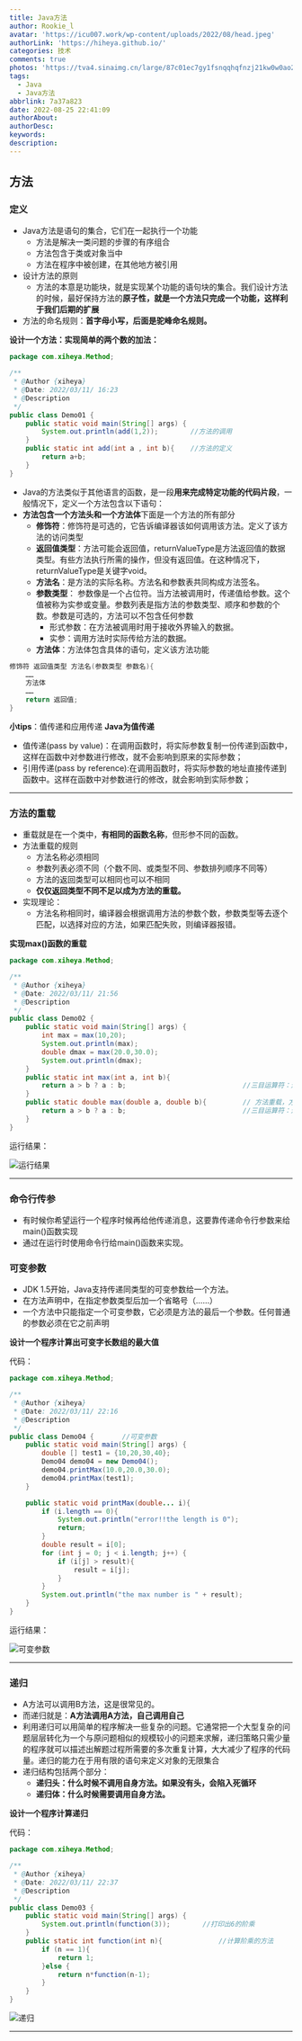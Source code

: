```yaml
---
title: Java方法
author: Rookie_l
avatar: 'https://icu007.work/wp-content/uploads/2022/08/head.jpeg'
authorLink: 'https://hiheya.github.io/'
categories: 技术
comments: true
photos: 'https://tva4.sinaimg.cn/large/87c01ec7gy1fsnqqhqfnzj21kw0w0ao2.jpg'
tags:
  - Java
  - Java方法
abbrlink: 7a37a823
date: 2022-08-25 22:41:09
authorAbout:
authorDesc:
keywords:
description:
---
```


## 方法

### 定义

- Java方法是语句的集合，它们在一起执行一个功能
  - 方法是解决一类问题的步骤的有序组合
  - 方法包含于类或对象当中
  - 方法在程序中被创建，在其他地方被引用
- 设计方法的原则
  - 方法的本意是功能块，就是实现某个功能的语句块的集合。我们设计方法的时候，最好保持方法的**原子性，就是一个方法只完成一个功能，这样利于我们后期的扩展**
- 方法的命名规则：**首字母小写，后面是驼峰命名规则。**

**设计一个方法：实现简单的两个数的加法：**

```java
package com.xiheya.Method;

/**
 * @Author {xiheya}
 * @Date: 2022/03/11/ 16:23
 * @Description
 */
public class Demo01 {
    public static void main(String[] args) {
        System.out.println(add(1,2));		 //方法的调用
    }
    public static int add(int a , int b){    //方法的定义
        return a+b;
    }
}

```

- Java的方法类似于其他语言的函数，是一段**用来完成特定功能的代码片段**，一般情况下，定义一个方法包含以下语句：
- **方法包含一个方法头和一个方法体**下面是一个方法的所有部分
  - **修饰符**：修饰符是可选的，它告诉编译器该如何调用该方法。定义了该方法的访问类型
  - **返回值类型**：方法可能会返回值，returnValueType是方法返回值的数据类型。有些方法执行所需的操作，但没有返回值。在这种情况下，returnValueType是关键字void。
  - **方法名**：是方法的实际名称。方法名和参数表共同构成方法签名。
  - **参数类型**： 参数像是一个占位符。当方法被调用时，传递值给参数。这个值被称为实参或变量。参数列表是指方法的参数类型、顺序和参数的个数。参数是可选的，方法可以不包含任何参数
    - 形式参数：在方法被调用时用于接收外界输入的数据。
    - 实参：调用方法时实际传给方法的数据。
  - **方法体**：方法体包含具体的语句，定义该方法功能

```java
修饰符 返回值类型 方法名(参数类型 参数名){
	……
	方法体
	……
	return 返回值;
}
```

**小tips**：值传递和应用传递 **Java为值传递**

- 值传递(pass by value)：在调用函数时，将实际参数复制一份传递到函数中，这样在函数中对参数进行修改，就不会影响到原来的实际参数；
- 引用传递(pass by reference):在调用函数时，将实际参数的地址直接传递到函数中。这样在函数中对参数进行的修改，就会影响到实际参数；

---

### 方法的重载

- 重载就是在一个类中，**有相同的函数名称**，但形参不同的函数。
- 方法重载的规则
  - 方法名称必须相同
  - 参数列表必须不同（个数不同、或类型不同、参数排列顺序不同等）
  - 方法的返回类型可以相同也可以不相同
  - **仅仅返回类型不同不足以成为方法的重载。**
- 实现理论：
  - 方法名称相同时，编译器会根据调用方法的参数个数，参数类型等去逐个匹配，以选择对应的方法，如果匹配失败，则编译器报错。

**实现max()函数的重载**

```java
package com.xiheya.Method;

/**
 * @Author {xiheya}
 * @Date: 2022/03/11/ 21:56
 * @Description
 */
public class Demo02 {
    public static void main(String[] args) {
        int max = max(10,20);
        System.out.println(max);
        double dmax = max(20.0,30.0);
        System.out.println(dmax);
    }
    public static int max(int a, int b){
        return a > b ? a : b;                             //三目运算符：进行判断，a大于b吗？如果大于返回a，否则返回b。
    }
    public static double max(double a, double b){         // 方法重载，方法名一样均为max，但是返回值与参数类型不一样，所以可以构成重载
        return a > b ? a : b;                             //三目运算符：进行判断，a大于b吗？如果大于返回a，否则返回b。
    }
}

```

运行结果：

![运行结果](https://img30.360buyimg.com/pop/jfs/t1/144758/6/25718/101275/622b5709Ebd1e27b5/75a5ef236a3b61b4.png)

---

### 命令行传参

- 有时候你希望运行一个程序时候再给他传递消息，这要靠传递命令行参数来给main()函数实现
- 通过在运行时使用命令行给main()函数来实现。

### 可变参数

- JDK 1.5开始，Java支持传递同类型的可变参数给一个方法。
- 在方法声明中，在指定参数类型后加一个省略号（……）
- 一个方法中只能指定一个可变参数，它必须是方法的最后一个参数。任何普通的参数必须在它之前声明

**设计一个程序计算出可变字长数组的最大值**

代码：

```java
package com.xiheya.Method;

/**
 * @Author {xiheya}
 * @Date: 2022/03/11/ 22:16
 * @Description
 */
public class Demo04 {       //可变参数
    public static void main(String[] args) {
        double [] test1 = {10,20,30,40};
        Demo04 demo04 = new Demo04();
        demo04.printMax(10.0,20.0,30.0);
        demo04.printMax(test1);
    }

    public static void printMax(double... i){
        if (i.length == 0){
            System.out.println("error!!the length is 0");
            return;
        }
        double result = i[0];
        for (int j = 0; j < i.length; j++) {
            if (i[j] > result){
                result = i[j];
            }
        }
        System.out.println("the max number is " + result);
    }
}

```

运行结果：

![可变参数](https://img30.360buyimg.com/pop/jfs/t1/62091/27/17177/112808/622b5c9aE22522567/07f6d7aff5cd42a3.png)

---

### 递归

- A方法可以调用B方法，这是很常见的。
- 而递归就是：**A方法调用A方法，自己调用自己**
- 利用递归可以用简单的程序解决一些复杂的问题。它通常把一个大型复杂的问题层层转化为一个与原问题相似的规模较小的问题来求解，递归策略只需少量的程序就可以描述出解题过程所需要的多次重复计算，大大减少了程序的代码量。递归的能力在于用有限的语句来定义对象的无限集合
- 递归结构包括两个部分：
  - **递归头：什么时候不调用自身方法。如果没有头，会陷入死循环**
  - **递归体：什么时候需要调用自身方法。**

**设计一个程序计算递归**

代码：

```java
package com.xiheya.Method;

/**
 * @Author {xiheya}
 * @Date: 2022/03/11/ 22:37
 * @Description
 */
public class Demo03 {
    public static void main(String[] args) {
        System.out.println(function(3));        //打印出6的阶乘
    }
    public static int function(int n){              //计算阶乘的方法
        if (n == 1){
            return 1;
        }else {
            return n*function(n-1);
        }
    }
}

```

![递归](https://img30.360buyimg.com/pop/jfs/t1/187601/21/21695/79046/622b5f66E5bd55680/8cf9080773c4a685.png)

---

